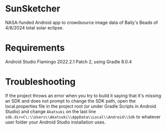 # SunSketcher
NASA-funded Android app to crowdsource image data of Baily's Beads of 4/8/2024 total solar eclipse.

# Requirements
Android Studio Flamingo 2022.2.1 Patch 2, using Gradle 8.0.4

# Troubleshooting
If the project throws an error when you try to build it saying that it's missing an SDK and does not prompt to change the SDK path, open the local.properties file in the project root (or under Gradle Scripts in Android Studio) and change `Akatsuki` on the last line `sdk.dir=C\:\\Users\\Akatsuki\\AppData\\Local\\Android\\Sdk` to whatever user folder your Android Studio installation uses.
